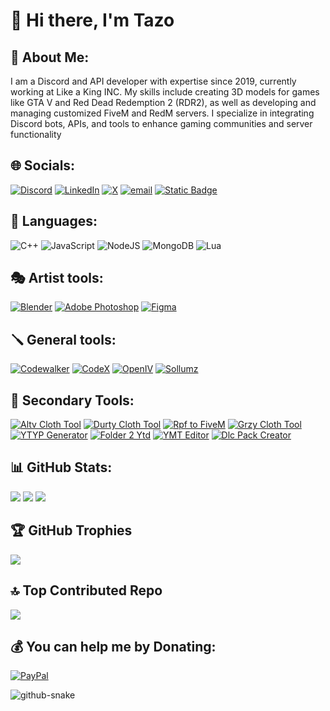 # 👋 Hi there, I'm Tazo

## 💫 About Me:
I am a Discord and API developer with expertise since 2019, currently working at Like a King INC. My skills include creating 3D models for games like GTA V and Red Dead Redemption 2 (RDR2), as well as developing and managing customized FiveM and RedM servers. I specialize in integrating Discord bots, APIs, and tools to enhance gaming communities and server functionality

## 🌐 Socials:
[![Discord](https://img.shields.io/badge/Discord-%237289DA.svg?logo=discord&logoColor=white)](https://discord.com/users/1235698072672145533) 
[![LinkedIn](https://img.shields.io/badge/LinkedIn-%230077B5.svg?logo=linkedin&logoColor=white)](https://www.linkedin.com/in/tamazbenidze/) 
[![X](https://img.shields.io/badge/X-black.svg?logo=X&logoColor=white)](tamaz_benidze) 
[![email](https://img.shields.io/badge/Email-D14836?logo=gmail&logoColor=white)](mailto:tamaz.benidze16@gmail.com)
[![Static Badge](https://img.shields.io/badge/steam-blue?style=flat&logo=steam&logoColor=white)](https://steamcommunity.com/id/tamazius/)

## 👅 Languages:
![C++](https://img.shields.io/badge/c++-%2300599C.svg?style=for-the-badge&logo=c%2B%2B&logoColor=white)
![JavaScript](https://img.shields.io/badge/javascript-%23323330.svg?style=for-the-badge&logo=javascript&logoColor=%23F7DF1E)
![NodeJS](https://img.shields.io/badge/node.js-6DA55F?style=for-the-badge&logo=node.js&logoColor=white)
![MongoDB](https://img.shields.io/badge/MongoDB-%234ea94b.svg?style=for-the-badge&logo=mongodb&logoColor=white)
![Lua](https://img.shields.io/badge/lua-%232C2D72.svg?style=for-the-badge&logo=lua&logoColor=white)

## 🎭 Artist tools:
[![Blender](https://img.shields.io/badge/blender-orange?style=for-the-badge&logo=blender&logoColor=white)](https://www.blender.org/download/)
[![Adobe Photoshop](https://img.shields.io/badge/photoshop-blue?style=for-the-badge&logo=google%20photos&logoColor=white&label=adobe&labelColor=blue)](https://www.adobe.com/products/photoshop.html)
[![Figma](https://img.shields.io/badge/figma-black?style=for-the-badge&logo=figma&logoColor=white)](https://www.figma.com/downloads/)

## 🪛 General tools:
[![Codewalker](https://img.shields.io/badge/codewalker-red?style=for-the-badge&color=%23fa7878)](https://discord.gg/65GXTz4XzE)
[![CodeX](https://img.shields.io/badge/codex-yellow?style=for-the-badge)](https://www.patreon.com/dexyfex)
[![OpenIV](https://img.shields.io/badge/openiv-gray?style=for-the-badge&color=%236e6e6e)](https://openiv.com/)
[![Sollumz](https://img.shields.io/badge/sollumz-orange?style=for-the-badge&color=%23c39750)](https://docs.sollumz.org/)

## 🔧 Secondary Tools:
[![Altv Cloth Tool](https://img.shields.io/badge/tool-black?style=for-the-badge&label=altv%20cloth&labelColor=white)](https://github.com/indilo53/altv-cloth-tool/releases)
[![Durty Cloth Tool](https://img.shields.io/badge/tool-purple?style=for-the-badge&label=durty%20cloth&labelColor=pink)](https://gta.clothing/)
[![Rpf to FiveM](https://img.shields.io/badge/fivem-red?style=for-the-badge&label=rpf%202&labelColor=orange)](https://github.com/Avenze/rpf2fivem-repository/releases)
[![Grzy Cloth Tool](https://img.shields.io/badge/tool-gray?style=for-the-badge&label=grzy%20cloth&labelColor=%238A8B8B)](https://github.com/grzybeek/grzyClothTool/releases)
[![YTYP Generator](https://img.shields.io/badge/generator-cyan?style=for-the-badge&label=ytyp&labelColor=blue)](https://www.gta5-mods.com/tools/ytyp-generator-using-odrs)
[![Folder 2 Ytd](https://img.shields.io/badge/ytd-orange?style=for-the-badge&label=folder%202&labelColor=yellow)](https://github.com/Hancapo/Folder2YTD/releases)
[![YMT Editor](https://img.shields.io/badge/editor-green?style=for-the-badge&label=ymt&labelColor=%234b5320)](https://github.com/grzybeek/YMTEditor/releases)
[![Dlc Pack Creator](https://img.shields.io/badge/creator-darkblue?style=for-the-badge&label=dlc%20pack&labelColor=%23cd9575)](https://www.gta5-mods.com/tools/dlc-pack-creator)

## 📊 GitHub Stats:

![](https://github-readme-stats.vercel.app/api?username=taz-o&theme=gruvbox&hide_border=true&include_all_commits=false&count_private=false)
![](https://nirzak-streak-stats.vercel.app/?user=taz-o&theme=gruvbox&hide_border=true)
![](https://github-readme-stats.vercel.app/api/top-langs/?username=taz-o&theme=gruvbox&hide_border=true&include_all_commits=false&count_private=false&layout=compact)

## 🏆 GitHub Trophies

![](https://github-profile-trophy.vercel.app/?username=taz-o&theme=gruvbox&no-frame=true&no-bg=true&margin-w=4)

## 🔝 Top Contributed Repo

![](https://github-contributor-stats.vercel.app/api?username=taz-o&limit=5&theme=gruvbox&combine_all_yearly_contributions=true)

## 💰 You can help me by Donating:
[![PayPal](https://img.shields.io/badge/PayPal-00457C?style=for-the-badge&logo=paypal&logoColor=white)](https://paypal.me/https://paypal.me/tamazza)

<picture>
  <source media="(prefers-color-scheme: dark)" srcset="https://raw.githubusercontent.com/tobiasmeyhoefer/tobiasmeyhoefer/output/github-snake-dark.svg" />
  <source media="(prefers-color-scheme: light)" srcset="https://raw.githubusercontent.com/tobiasmeyhoefer/tobiasmeyhoefer/output/github-snake.svg" />
  <img alt="github-snake" src="https://raw.githubusercontent.com/tobiasmeyhoefer/tobiasmeyhoefer/output/github-snake.svg" />
</picture>
